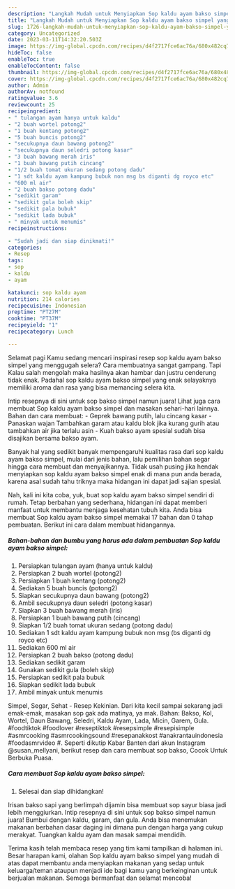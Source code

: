 ```yaml
---
description: "Langkah Mudah untuk Menyiapkan Sop kaldu ayam bakso simpel yang Sempurna, Buat Buka Puasa Lezat"
title: "Langkah Mudah untuk Menyiapkan Sop kaldu ayam bakso simpel yang Sempurna, Buat Buka Puasa Lezat"
slug: 1726-langkah-mudah-untuk-menyiapkan-sop-kaldu-ayam-bakso-simpel-yang-sempurna-buat-buka-puasa-lezat
category: Uncategorized
date: 2023-03-11T14:32:20.503Z
image: https://img-global.cpcdn.com/recipes/d4f2717fce6ac76a/680x482cq70/sop-kaldu-ayam-bakso-simpel-foto-resep-utama.jpg
hideToc: false
enableToc: true
enableTocContent: false
thumbnail: https://img-global.cpcdn.com/recipes/d4f2717fce6ac76a/680x482cq70/sop-kaldu-ayam-bakso-simpel-foto-resep-utama.jpg
cover: https://img-global.cpcdn.com/recipes/d4f2717fce6ac76a/680x482cq70/sop-kaldu-ayam-bakso-simpel-foto-resep-utama.jpg
author: Admin
authorAv: notfound
ratingvalue: 3.6
reviewcount: 25
recipeingredient:
- " tulangan ayam hanya untuk kaldu"
- "2 buah wortel potong2"
- "1 buah kentang potong2"
- "5 buah buncis potong2"
- "secukupnya daun bawang potong2"
- "secukupnya daun seledri potong kasar"
- "3 buah bawang merah iris"
- "1 buah bawang putih cincang"
- "1/2 buah tomat ukuran sedang potong dadu"
- "1 sdt kaldu ayam kampung bubuk non msg bs diganti dg royco etc"
- "600 ml air"
- "2 buah bakso potong dadu"
- "sedikit garam"
- "sedikit gula boleh skip"
- "sedikit pala bubuk"
- "sedikit lada bubuk"
- " minyak untuk menumis"
recipeinstructions:

- "Sudah jadi dan siap dinikmati!"
categories:
- Resep
tags:
- sop
- kaldu
- ayam

katakunci: sop kaldu ayam 
nutrition: 214 calories
recipecuisine: Indonesian
preptime: "PT27M"
cooktime: "PT37M"
recipeyield: "1"
recipecategory: Lunch

---
```



Selamat pagi Kamu sedang mencari inspirasi resep sop kaldu ayam bakso simpel yang menggugah selera? Cara membuatnya sangat gampang. Tapi Kalau salah mengolah maka hasilnya akan hambar dan justru cenderung tidak enak. Padahal sop kaldu ayam bakso simpel yang enak selayaknya memiliki aroma dan rasa yang bisa memancing selera kita.


Intip resepnya di sini untuk sop bakso simpel namun juara! Lihat juga cara membuat Sop kaldu ayam bakso simpel dan masakan sehari-hari lainnya. Bahan dan cara membuat: - Geprek bawang putih, lalu cincang kasar - Panaskan wajan Tambahkan garam atau kaldu blok jika kurang gurih atau tambahkan air jika terlalu asin - Kuah bakso ayam spesial sudah bisa disajikan bersama bakso ayam.

Banyak hal yang sedikit banyak mempengaruhi kualitas rasa dari sop kaldu ayam bakso simpel, mulai dari jenis bahan, lalu pemilihan bahan segar hingga cara membuat dan menyajikannya. Tidak usah pusing jika hendak menyiapkan sop kaldu ayam bakso simpel enak di mana pun anda berada, karena asal sudah tahu triknya maka hidangan ini dapat jadi sajian spesial.


Nah, kali ini kita coba, yuk, buat sop kaldu ayam bakso simpel sendiri di rumah. Tetap berbahan yang sederhana, hidangan ini dapat memberi manfaat untuk membantu menjaga kesehatan tubuh kita. Anda bisa membuat Sop kaldu ayam bakso simpel memakai 17 bahan dan 0 tahap pembuatan. Berikut ini cara dalam membuat hidangannya.

<!--inarticleads1-->

##### Bahan-bahan dan bumbu yang harus ada dalam pembuatan Sop kaldu ayam bakso simpel:

1. Persiapkan  tulangan ayam (hanya untuk kaldu)
1. Persiapkan 2 buah wortel (potong2)
1. Persiapkan 1 buah kentang (potong2)
1. Sediakan 5 buah buncis (potong2)
1. Siapkan secukupnya daun bawang (potong2)
1. Ambil secukupnya daun seledri (potong kasar)
1. Siapkan 3 buah bawang merah (iris)
1. Persiapkan 1 buah bawang putih (cincang)
1. Siapkan 1/2 buah tomat ukuran sedang (potong dadu)
1. Sediakan 1 sdt kaldu ayam kampung bubuk non msg (bs diganti dg royco etc)
1. Sediakan 600 ml air
1. Persiapkan 2 buah bakso (potong dadu)
1. Sediakan sedikit garam
1. Gunakan sedikit gula (boleh skip)
1. Persiapkan sedikit pala bubuk
1. Siapkan sedikit lada bubuk
1. Ambil  minyak untuk menumis


Simpel, Segar, Sehat - Resep Kekinian. Dari kita kecil sampai sekarang jadi emak-emak, masakan sop gak ada matinya, ya mak. Bahan: Bakso, Kol, Wortel, Daun Bawang, Seledri, Kaldu Ayam, Lada, Micin, Garem, Gula. #foodtiktok #foodlover #reseptiktok #resepsimple #resepisimple #asmrcooking #asmrcookingsound #resepanakkost #anakrantauindonesia #foodasmrvideo #. Seperti dikutip Kabar Banten dari akun Instagram @susan_mellyani, berikut resep dan cara membuat sop bakso, Cocok Untuk Berbuka Puasa. 

<!--inarticleads2-->

##### Cara membuat Sop kaldu ayam bakso simpel:


1. Selesai dan siap dihidangkan!

Irisan bakso sapi yang berlimpah dijamin bisa membuat sop sayur biasa jadi lebih menggiurkan. Intip resepnya di sini untuk sop bakso simpel namun juara! Bumbui dengan kaldu, garam, dan gula. Anda bisa menemukan makanan berbahan dasar daging ini dimana pun dengan harga yang cukup merakyat. Tuangkan kaldu ayam dan masak sampai mendidih. 

Terima kasih telah membaca resep yang tim kami tampilkan di halaman ini. Besar harapan kami, olahan Sop kaldu ayam bakso simpel yang mudah di atas dapat membantu anda menyiapkan makanan yang sedap untuk keluarga/teman ataupun menjadi ide bagi kamu yang berkeinginan untuk berjualan makanan. Semoga bermanfaat dan selamat mencoba!
